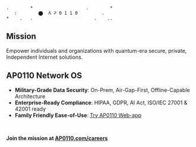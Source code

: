 ```
.        *                    .        *
   :        ⬤  Λ ᕈ 0 1 1 0         .         
*    .   .                       .    ..  
```

## Mission 
Empower individuals and organizations with quantum-era secure, private, Independent Internet solutions.

## AP0110 Network OS

- **Military-Grade Data Security**: On-Prem, Air-Gap-First, Offline-Capable Architecture
- **Enterprise-Ready Compliance**: HIPAA, GDPR, AI Act, ISO/IEC 27001 & 42001 ready
- **Family Friendly Ease-of-Use**: [Try AP0110 Web-app](https://ap0110.net)

<br>

**Join the mission at [AP0110.com/careers](https://ap0110.com/careers)**
